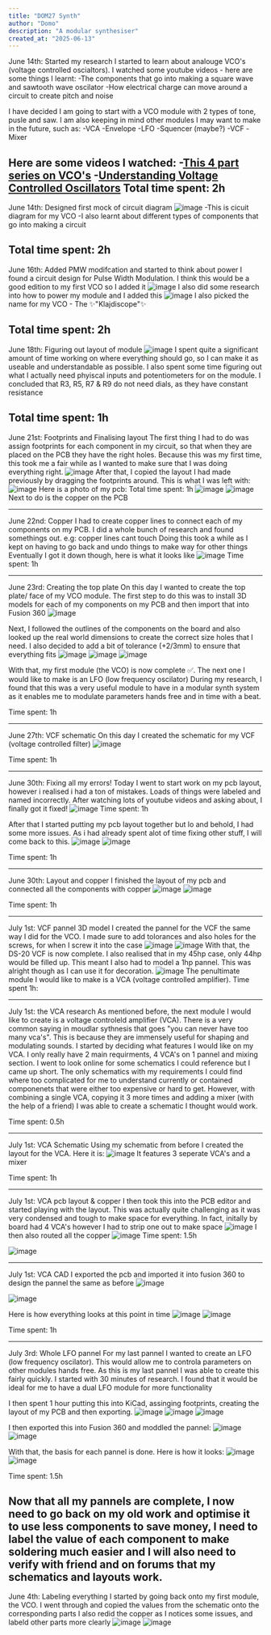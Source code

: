 ```yaml
---
title: "DOM27 Synth"
author: "Domo"
description: "A modular synthesiser"
created_at: "2025-06-13"
---
```

June 14th: Started my research
I started to learn about analouge VCO's (voltage controlled oscialtors). I watched some youtube videos - here are some things I learnt:
-The components that go into making a square wave and sawtooth wave oscilator
-How electrical charge can move around a circuit to create pitch and noise

I have decided I am going to start with a VCO module with 2 types of tone, pusle and saw.
I am also keeping in mind other modules I may want to make in the future, such as:
-VCA
-Envelope
-LFO
-Squencer (maybe?)
-VCF
-Mixer

Here are some videos I watched:
-[This 4 part series on VCO's](https://www.youtube.com/watch?v=QBatvo8bCa4)
-[Understanding Voltage Controlled Oscillators](https://www.youtube.com/watch?v=kuo6Q0LuHNM&t=285s)
Total time spent: 2h
---
June 14th: Designed first mock of circuit diagram
![image](https://github.com/user-attachments/assets/d49c6159-f723-4ca2-8aff-d6fe6d3145dd)
-This is cicuit diagram for my VCO
-I also learnt about different types of components that go into making a circuit

Total time spent: 2h
---
June 16th: Added PMW modifcation and started to think about power
I found a circuit design for Pulse Width Modulation. I think this would be a good edition to my first VCO so I added it
![image](https://github.com/user-attachments/assets/996bc7d3-2a11-4343-816b-0eca4343fc95)
I also did some research into how to power my module and I added this 
![image](https://github.com/user-attachments/assets/7a879222-d634-4c3f-b445-59367e5db896)
I also picked the name for my VCO - The ✨"Klajdiscope"✨

Total time spent: 2h
---
June 18th: Figuring out layout of module
![image](https://github.com/user-attachments/assets/b7e92c2a-2a81-420e-85cf-6ebfada003bd)
I spent quite a significant amount of time working on where everything should go, so I can make it as useable and understandable as possible.
I also spent some time figuring out what I actually need phyiscal inputs and potentiometers for on the module. I concluded that R3, R5, R7 & R9 do not need dials, as they have constant resistance

Total time spent: 1h
---
June 21st: Footprints and Finalising layout
The first thing I had to do was assign footprints for each component in my circuit, so that when they are placed on the PCB they have the right holes. Because this was my first time, this took me a fair while as I wanted to make sure that I was doing everything right.
![image](https://github.com/user-attachments/assets/c6a2bb05-f537-4245-abf3-2664cd728ba4)
After that, I copied the layout I had made previously by dragging the footprints around. This is what I was left with:
![image](https://github.com/user-attachments/assets/9b2bbf0a-86d1-4d3c-ab3f-f8329e38811d)
Here is a photo of my pcb:
Total time spent: 1h
![image](https://github.com/user-attachments/assets/63b05e84-cbb9-4271-9207-5624a767d7f0)
![image](https://github.com/user-attachments/assets/1ac51430-a149-4c26-8193-a3dd4d0f86be)
Next to do is the copper on the PCB

---
June 22nd: Copper
I had to create copper lines to connect each of my components on my PCB. I did a whole bunch of research and found somethings out. e.g: copper lines cant touch
Doing this took a while as I kept on having to go back and undo things to make way for other things
Eventually I got it down though, here is what it looks like 
![image](https://github.com/user-attachments/assets/a552a5fd-6619-418c-bb1d-d92ab20af7c9)
Time spent: 1h

---
June 23rd: Creating the top plate
On this day I wanted to create the top plate/ face of my VCO module.
The first step to do this was to install 3D models for each of my components on my PCB and then import that into Fusion 360
![image](https://github.com/user-attachments/assets/88c39691-42da-438e-877e-5e7cfd7bab7f)

Next, I followed the outlines of the components on the board and also looked up the real world dimensions to create the correct size holes that I need.
I also decided to add a bit of tolerance (+2/3mm) to ensure that everything fits
![image](https://github.com/user-attachments/assets/672f69b0-8b03-4eea-83c2-2a46463bfcd4)
![image](https://github.com/user-attachments/assets/7a0a4bb6-21e0-4910-9c47-87ccc5542395)
![image](https://github.com/user-attachments/assets/4a2e5ed4-ccb7-43aa-a6e6-ab2dfbeac99a)

With that, my first module (the VCO) is now complete ✅. The next one I would like to make is an LFO (low frequency oscilator)
During my research, I found that this was a very useful module to have in a modular synth system as it enables me to modulate parameters hands free and in time with a beat.

Time spent: 1h

---

June 27th: VCF schematic
On this day I created the schematic for my VCF (voltage controlled filter)
![image](https://github.com/user-attachments/assets/2e5aa582-fb8e-484b-9dfa-d36b62a667ef)

Time spent: 1h

---
June 30th: Fixing all my errors!
Today I went to start work on my pcb layout, however i realised i had a ton of mistakes. Loads of things were labeled and named incorrectly. After watching lots of youtube videos and asking about, I finally got it fixed!
![image](https://github.com/user-attachments/assets/43550cd5-5f48-4f76-8b9e-b4322212abec)
Time spent: 1h

After that I started putting my pcb layout together but lo and behold, I had some more issues. As i had already spent alot of time fixing other stuff, I will come back to this.
![image](https://github.com/user-attachments/assets/17317ec5-a379-4ef4-a58c-e8dcc8af6fc9)
![image](https://github.com/user-attachments/assets/0452a510-21be-4fac-a60c-64ab2616fef7)

Time spent: 1h

---

June 30th: Layout and copper
I finished the layout of my pcb and connected all the components with copper
![image](https://github.com/user-attachments/assets/e3ba3bc4-3049-4d9f-b145-38ff2fd38572)
![image](https://github.com/user-attachments/assets/d68d10f7-11b3-46a7-838b-a035b5743d28)

Time spent: 1h

---
July 1st: VCF pannel 3D model
I created the pannel for the VCF the same way I did for the VCO. I made sure to add tolorances and also holes for the screws, for when I screw it into the case
![image](https://github.com/user-attachments/assets/76fb4acc-8a32-44d2-a2e7-c9344e52c77d)
![image](https://github.com/user-attachments/assets/1d49c4d1-bdc0-46a0-9520-3d040d235b84)
With that, the DS-20 VCF is now complete. 
I also realised that in my 45hp case, only 44hp would be filled up. This meant I also had to model a 1hp pannel. This was alright though as I can use it for decoration.
![image](https://github.com/user-attachments/assets/b9497c11-6c12-426c-b99b-d2225f9fc122)
The penultimate module I would like to make is a VCA (voltage controlled amplifier).
Time spent 1h:


---
July 1st: the VCA research
As mentioned before, the next module I would like to create is a voltage controleld amplifier (VCA). There is a very common saying in moudlar sythnesis that goes "you can never have too many vca's". This is because they are immensely useful for shaping and modulating sounds.
I started by deciding what features I would like on my VCA. I only really have 2 main requirments, 4 VCA's on 1 pannel and mixing section.
I went to look online for some schematics I could reference but I came up short. The only schematics with my requirements I could find where too complicated for me to understand currently or contained componenets that were either too expensive or hard to get.
However, with combining a single VCA, copying it 3 more times and adding a mixer (with the help of a friend) I was able to create a schematic I thought would work.

Time spent: 0.5h

---
July 1st: VCA Schematic
Using my schematic from before I created the layout for the VCA. Here it is:
![image](https://github.com/user-attachments/assets/0a258c5d-1647-4a41-ac91-52700ea4345b)
It features 3 seperate VCA's and a mixer

Time spent: 1h

---
July 1st: VCA pcb layout & copper
I then took this into the PCB editor and started playing with the layout. This was actually quite challenging as it was very condensed and tough to make space for everything. In fact, initally by board had 4 VCA's however I had to strip one out to make space
![image](https://github.com/user-attachments/assets/17ea8d05-8419-4981-8fb8-d81389ce541b)
I then also routed all the copper
![image](https://github.com/user-attachments/assets/ad847458-de10-4e7c-ba1a-b4ac7096e8ff)
Time spent: 1.5h

![image](https://github.com/user-attachments/assets/dfa9b1b4-0d58-4f22-a89d-f356f8575f23)

---
July 1st: VCA CAD
I exported the pcb and imported it into fusion 360 to design the pannel the same as before
![image](https://github.com/user-attachments/assets/5aae53b6-a655-4084-8e0e-2947de679016)

![image](https://github.com/user-attachments/assets/a2c2a5ec-e466-4972-944f-afbb21a15545)

Here is how everything looks at this point in time
![image](https://github.com/user-attachments/assets/fdbeaecc-6d6a-4830-bc71-7f15493b87f7)
![image](https://github.com/user-attachments/assets/9e932dd7-9ce7-4441-9222-1ae4354b657f)

Time spent: 1h

---

July 3rd: Whole LFO pannel
For my last pannel I wanted to create an LFO (low frequency oscilator). This would allow me to controla parameters on other modules hands free.
As this is my last pannel I was able to create this fairly quickly.
I started with 30 minutes of research. I found that it would be ideal for me to have a dual LFO module for more functionality

I then spent 1 hour putting this into KiCad, assinging footprints, creating the layout of my PCB and then exporting.
![image](https://github.com/user-attachments/assets/bc9ac73b-d914-4b49-8d4c-e9885f8d9154)
![image](https://github.com/user-attachments/assets/f92d9c23-5b41-47bc-ae18-f24cd84ba02e)
![image](https://github.com/user-attachments/assets/2152b6cd-293f-416d-a318-cd66f270a97b)

I then exported this into Fusion 360 and moddled the pannel:
![image](https://github.com/user-attachments/assets/e5b97682-e178-4e84-a69b-d73b891dfa11)
![image](https://github.com/user-attachments/assets/df5eff9c-3938-4081-ad8a-008495a78e97)

With that, the basis for each pannel is done. Here is how it looks:
![image](https://github.com/user-attachments/assets/e4060516-d10b-4067-9f2c-0aa665365627)
![image](https://github.com/user-attachments/assets/f254d1b4-f3b2-459f-bbd7-6f27ecbac8b3)

Time spent: 1.5h

Now that all my pannels are complete, I now need to go back on my old work and optimise it to use less components to save money, I need to label the value of each component to make soldering much easier and I will also need to verify with friend and on forums that my schematics and layouts work.
---

June 4th: Labeling everything
I started by going back onto my first module, the VCO.
I went through and copied the values from the schematic onto the corresponding parts
I also redid the copper as I notices some issues, and labeld other parts more clearly
![image](https://github.com/user-attachments/assets/17143ab4-50b9-4f06-a48b-001e742754a7)
![image](https://github.com/user-attachments/assets/0b74a0ac-cdbf-4b2f-bb67-427607a43b9b)


